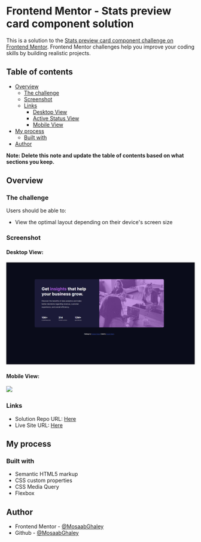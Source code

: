 # Frontend Mentor - Stats preview card component solution

This is a solution to the [Stats preview card component challenge on Frontend Mentor](https://www.frontendmentor.io/challenges/stats-preview-card-component-8JqbgoU62). Frontend Mentor challenges help you improve your coding skills by building realistic projects. 

## Table of contents

- [Overview](#overview)
  - [The challenge](#the-challenge)
  - [Screenshot](#screenshot)
  - [Links](#links)
    - [Desktop View](#desktop-view)
    - [Active Status View](#active-status-view)
    - [Mobile View](#mobile-view)
- [My process](#my-process)
  - [Built with](#built-with)
- [Author](#author)

**Note: Delete this note and update the table of contents based on what sections you keep.**

## Overview

### The challenge

Users should be able to:

- View the optimal layout depending on their device's screen size

### Screenshot

#### Desktop View:
![](./result-view/desktop-view.png)

#### Mobile View:
![](./result-view/mobile-view.png)

### Links

- Solution Repo URL: [Here](https://github.com/MosaabGhaley/Stats_Preview_Card_Component)
- Live Site URL: [Here](https://mosaabghaley.github.io/Stats_Preview_Card_Component/)

## My process

### Built with

- Semantic HTML5 markup
- CSS custom properties
- CSS Media Query
- Flexbox

## Author

- Frontend Mentor - [@MosaabGhaley](https://www.frontendmentor.io/profile/MosaabGhaley)
- Github - [@MosaabGhaley](https://github.com/MosaabGhaley)
